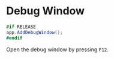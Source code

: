 # Debug Window


```csharp
#if RELEASE
app.AddDebugWindow();
#endif
```

Open the debug window by pressing `F12`.





















